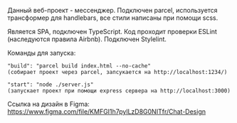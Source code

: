 Данный веб-проект - мессенджер. Подключен parcel, используется трансформер для handlebars, все стили написаны при помощи scss. 

Является SPA, подключен TypeScript. Код проходит проверки ESLint (наследуются правила Airbnb). Подключен Stylelint.

Команды для запуска:
    
    "build": "parcel build index.html --no-cache"
    (собирает проект через parcel, запсукается на http://localhost:1234/)

    "start": "node ./server.js"
    (запускает проект при помощи express сервера на http://localhost:3000)

Ссылка на дизайн в Figma:
https://www.figma.com/file/KMFGI1h7pylLzD8G0NITfr/Chat-Design